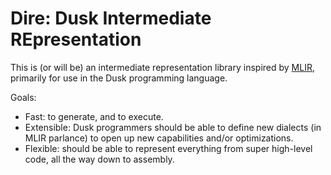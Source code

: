 # Dire: Dusk Intermediate REpresentation
This is (or will be) an intermediate representation library inspired by [MLIR](https://mlir.llvm.org/), primarily for use in the Dusk programming language.

Goals:
- Fast: to generate, and to execute.
- Extensible: Dusk programmers should be able to define new dialects (in MLIR parlance) to open up new capabilities and/or optimizations.
- Flexible: should be able to represent everything from super high-level code, all the way down to assembly.
